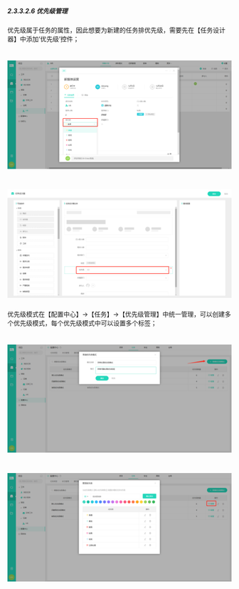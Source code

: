 ##### 2.3.3.2.6 优先级管理

优先级属于任务的属性，因此想要为新建的任务排优先级，需要先在【任务设计器】中添加‘优先级’控件；

# ![](/assets/01-任务类型-优先级管理2.png)

# ![](/assets/01-任务类型-优先级管理1.png)

优先级模式在【配置中心】→【任务】→【优先级管理】中统一管理，可以创建多个优先级模式，每个优先级模式中可以设置多个标签；

# ![](/assets/01-任务类型-优先级管理4.png)

# ![](/assets/01-任务类型-优先级管理3.png)